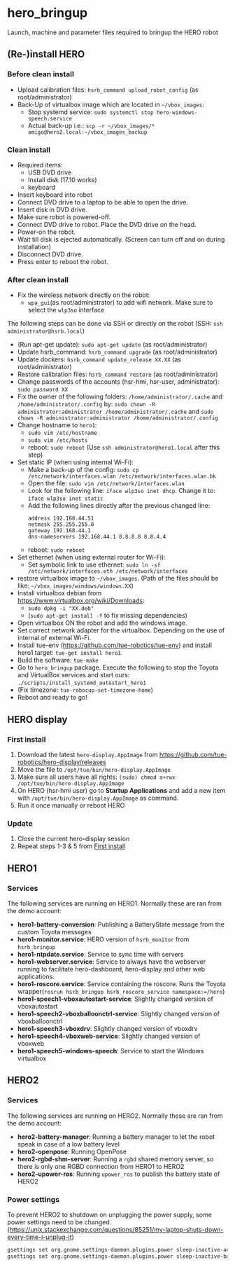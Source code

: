 # hero_bringup
Launch, machine and parameter files required to bringup the HERO robot

## (Re-)install HERO
### Before clean install
- Upload calibration files: `hsrb_command upload_robot_config` (as root/administrator)
- Back-Up of virtualbox image which are located in `~/vbox_images`:
    - Stop systemd service: `sudo systemctl stop hero-windows-speech.service`
    - Actual back-up i.e.: `scp -r ~/vbox_images/* amigo@hero2.local:~/vbox_images_backup`

### Clean install
- Required items:
    - USB DVD drive
    - Install disk (17.10 works)
    - keyboard
- Insert keyboard into robot
- Connect DVD drive to a laptop to be able to open the drive.
- Insert disk in DVD drive.
- Make sure robot is powered-off.
- Connect DVD drive to robot. Place the DVD drive on the head.
- Power-on the robot.
- Wait till disk is ejected automatically. (Screen can turn off and on during installation)
- Disconnect DVD drive.
- Press enter to reboot the robot.

### After clean install
- Fix the wireless network directly on the robot:
    - `wpa_gui`(as root/administrator) to add wifi network. Make sure to select the `wlp3so` interface

The following steps can be done via SSH or directly on the robot (SSH: `ssh administrator@hsrb.local`)
- (Run apt-get update): `sudo apt-get update` (as root/administrator)
- Update hsrb_command: `hsrb_command upgrade` (as root/administrator)
- Update dockers: `hsrb_command update_release XX.XX` (as root/administrator)
- Restore calibration files: `hsrb_command restore` (as root/administrator)
- Change passwords of the accounts (hsr-hmi, hsr-user, administrator): `sudo password XX`
- Fix the owner of the following folders: `/home/administrator/.cache` and `/home/administrator/.config` by:
`sudo chown -R administrator:administrator /home/administrator/.cache` and `sudo chown -R administrator:administrator /home/administrator/.config`
- Change hostname to `hero1`:
    - `sudo vim /etc/hostname`
    - `sudo vim /etc/hosts`
    - reboot: `sudo reboot` (Use `ssh administrator@hero1.local` after this step)
- Set static IP (when using internal Wi-Fi):
    - Make a back-up of the config: `sudo cp /etc/network/interfaces.wlan /etc/network/interfaces.wlan.bk`
    - Open the file: `sudo vim /etc/network/interfaces.wlan`
    - Look for the following line: `iface wlp3so inet dhcp`. Change it to: `iface wlp3so inet static`
    - Add the following lines directly after the previous changed line:
        ```
        address 192.168.44.51
        netmask 255.255.255.0
        gateway 192.168.44.1
        dns-nameservers 192.168.44.1 8.8.8.8 8.8.4.4
        ```
    - reboot: `sudo reboot`
- Set ethernet (when using external router for Wi-Fi):
    - Set symbolic link to use ethernet: `sudo ln -sf /etc/network/interfaces.eth /etc/network/interfaces`
- restore virtualbox image to `~/vbox_images`. (Path of the files should be like: `~/vbox_images/windows/windows.XX`)
- Install virtualbox debian from https://www.virtualbox.org/wiki/Downloads:
    -  `sudo dpkg -i "XX.deb"`
    - (`sudo apt-get install -f` to fix missing dependencies)
- Open virtualbox ON the robot and add the windows image.
- Set correct network adapter for the virtualbox. Depending on the use of internal of external Wi-Fi.
- Install tue-env (https://github.com/tue-robotics/tue-env) and install hero1 target: `tue-get install hero1`
- Build the software: `tue-make`
- Go to `hero_bringup` package. Execute the following to stop the Toyota and VirtualBox services and start ours: `./scripts/install_systemd_autostart_hero1`
- (Fix timezone: `tue-robocup-set-timezone-home`)
- Reboot and ready to go!

## HERO display
### First install
1. Download the latest `hero-display.AppImage` from https://github.com/tue-robotics/hero-display/releases
2. Move the file to `/opt/tue/bin/hero-display.AppImage`
3. Make sure all users have all rights: `(sudo) chmod a+rwx /opt/tue/bin/hero-display.AppImage`
4. On HERO (hsr-hmi user) go to **Startup Applications** and add a new item with `/opt/tue/bin/hero-display.AppImage` as command.
5. Run it once manually or reboot HERO

### Update
1. Close the current hero-display session
2. Repeat steps 1-3 & 5 from [First install](#first-install)


## HERO1
### Services
The following services are running on HERO1. Normally these are ran from the demo account:
- **hero1-battery-conversion**: Publishing a BatteryState message from the custom Toyota messages
- **hero1-monitor.service**: HERO version of `hsrb_monitor` from `hsrb_bringup`
- **hero1-ntpdate.service**: Service to sync time with servers
- **hero1-webserver.service**: Service to always have the webserver running to facilitate hero-dashboard, hero-display and other web applications.
- **hero1-roscore.service**: Service containing the roscore. Runs the Toyota wrapper(`rosrun hsrb_bringup hsrb_roscore_service namespace:=/hero`)
- **hero1-speech1-vboxautostart-service**: Slightly changed version of vboxautostart
- **hero1-speech2-vboxballoonctrl-service**: Slightly changed version of vboxballoonctrl
- **hero1-speech3-vboxdrv**: Slightly changed version of vboxdrv
- **hero1-speech4-vboxweb-service**: Slightly changed version of vboxweb
- **hero1-speech5-windows-speech**: Service to start the Windows virtualbox

## HERO2
### Services
The following services are running on HERO2. Normally these are ran from the demo account:
- **hero2-battery-manager**: Running a battery manager to let the robot speak in case of a low battery level
- **hero2-openpose**: Running OpenPose
- **hero2-rgbd-shm-server**: Running a `rgbd` shared memory server, so there is only one RGBD connection from HERO1 to HERO2
- **hero2-upower-ros**: Running `upower_ros` to publish the battery state of HERO2

### Power settings
To prevent HERO2 to shutdown on unplugging the power supply, some power settings need to be changed. (https://unix.stackexchange.com/questions/85251/my-laptop-shuts-down-every-time-i-unplug-it)

```bash
gsettings set org.gnome.settings-daemon.plugins.power sleep-inactive-ac-type nothing
gsettings set org.gnome.settings-daemon.plugins.power sleep-inactive-battery-type nothing
```
